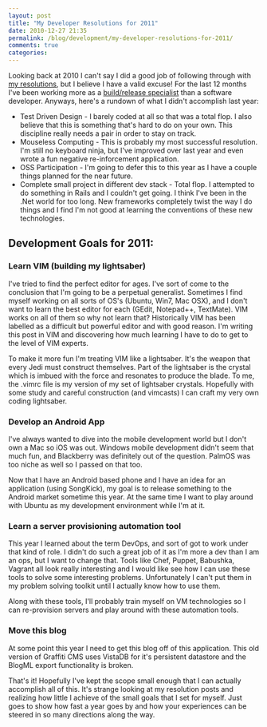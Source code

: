 ```yaml
---
layout: post
title: "My Developer Resolutions for 2011"
date: 2010-12-27 21:35
permalink: /blog/development/my-developer-resolutions-for-2011/
comments: true
categories: 
---
```


Looking back at 2010 I can't say I did a good job of following through with [my resolutions](http://scottmuc.com/blog/development/my-developer-resolutions-for-2010/), but I believe I have a valid excuse! For the last 12 months I've been working more as a [build/release specialist](http://scottmuc.com/blog/development/getting-my-build-and-release-on/) than a software developer. Anyways, here's a rundown of what I didn't accomplish last year:

<!-- more -->

* Test Driven Design - I barely coded at all so that was a total flop. I also believe that this is something that's hard to do on your own. This discipline really needs a pair in order to stay on track.
* Mouseless Computing - This is probably my most successful resolution. I'm still no keyboard ninja, but I've improved over last year and even wrote a fun negative re-inforcement application.
* OSS Participation - I'm going to defer this to this year as I have a couple things planned for the near future.
* Complete small project in different dev stack - Total flop. I attempted to do something in Rails and I couldn't get going. I think I've been in the .Net world for too long. New frameworks completely twist the way I do things and I find I'm not good at learning the conventions of these new technologies.

## Development Goals for 2011:

### Learn VIM (building my lightsaber)

I've tried to find the perfect editor for ages. I've sort of come to the conclusion that I'm going to be a perpetual generalist. Sometimes I find myself working on all sorts of OS's (Ubuntu, Win7, Mac OSX), and I don't want to learn the best editor for each (GEdit, Notepad++, TextMate). VIM works on all of them so why not learn that? Historically VIM has been labelled as a difficult but powerful editor and with good reason. I'm writing this post in VIM and discovering how much learning I have to do to get to the level of VIM experts.

To make it more fun I'm treating VIM like a lightsaber. It's the weapon that every Jedi must construct themselves. Part of the lightsaber is the crystal which is imbued with the force and resonates to produce the blade. To me, the .vimrc file is my version of my set of lightsaber crystals. Hopefully with some study and careful construction (and vimcasts) I can craft my very own coding lightsaber.

### Develop an Android App

I've always wanted to dive into the mobile development world but I don't own a Mac so iOS was out. Windows mobile development didn't seem that much fun, and Blackberry was definitely out of the question. PalmOS was too niche as well so I passed on that too.

Now that I have an Android based phone and I have an idea for an application (using SongKick), my goal is to release something to the Android market sometime this year. At the same time I want to play around with Ubuntu as my development environment while I'm at it.

### Learn a server provisioning automation tool

This year I learned about the term DevOps, and sort of got to work under that kind of role. I didn't do such a great job of it as I'm more a dev than I am an ops, but I want to change that. Tools like Chef, Puppet, Babushka, Vagrant all look really interesting and I would like see how I can use these tools to solve some interesting problems. Unfortunately I can't put them in my problem solving toolkit until I actually know how to use them.

Along with these tools, I'll probably train myself on VM technologies so I can re-provision servers and play around with these automation tools.

### Move this blog

At some point this year I need to get this blog off of this application. This old version of Graffiti CMS uses VistaDB for it's persistent datastore and the BlogML export functionality is broken.

That's it! Hopefully I've kept the scope small enough that I can actually accomplish all of this. It's strange looking at my resolution posts and realizing how little I achieve of the small goals that I set for myself. Just goes to show how fast a year goes by and how your experiences can be steered in so many directions along the way.

